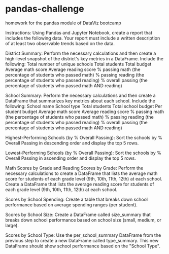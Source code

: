 # pandas-challenge
homework for the pandas module of DataViz bootcamp

Instructions:
Using Pandas and Jupyter Notebook, create a report that includes the following data. Your report must include a written description of at least two observable trends based on the data.

District Summary:
Perform the necessary calculations and then create a high-level snapshot of the district's key metrics in a DataFrame.
Include the following:
Total number of unique schools
Total students
Total budget
Average math score
Average reading score
% passing math (the percentage of students who passed math)
% passing reading (the percentage of students who passed reading)
% overall passing (the percentage of students who passed math AND reading)

School Summary:
Perform the necessary calculations and then create a DataFrame that summarizes key metrics about each school.
Include the following:
School name
School type
Total students
Total school budget
Per student budget
Average math score
Average reading score
% passing math (the percentage of students who passed math)
% passing reading (the percentage of students who passed reading)
% overall passing (the percentage of students who passed math AND reading)

Highest-Performing Schools (by % Overall Passing):
Sort the schools by % Overall Passing in descending order and display the top 5 rows.

Lowest-Performing Schools (by % Overall Passing):
Sort the schools by % Overall Passing in ascending order and display the top 5 rows.

Math Scores by Grade and Reading Scores by Grade:
Perform the necessary calculations to create a DataFrame that lists the average math score for students of each grade level (9th, 10th, 11th, 12th) at each school.
Create a DataFrame that lists the average reading score for students of each grade level (9th, 10th, 11th, 12th) at each school.

Scores by School Spending:
Create a table that breaks down school performance based on average spending ranges (per student).

Scores by School Size:
Create a DataFrame called size_summary that breaks down school performance based on school size (small, medium, or large).

Scores by School Type:
Use the per_school_summary DataFrame from the previous step to create a new DataFrame called type_summary.
This new DataFrame should show school performance based on the "School Type".

